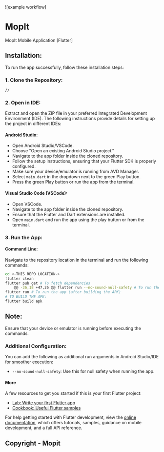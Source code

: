 ![example workflow]

# MopIt
MopIt Mobile Application [Flutter]



## Installation:
To run the app successfully, follow these installation steps:

### 1. Clone the Repository:

```bash
//
```

### 2. Open in IDE:
Extract and open the ZIP file in your preferred Integrated Development Environment (IDE). The following instructions provide details for setting up the project in different IDEs:

#### Android Studio:
- Open Android Studio/VSCode.
- Choose "Open an existing Android Studio project."
- Navigate to the app folder inside the cloned repository.
- Follow the setup instructions, ensuring that your Flutter SDK is properly configured.
- Make sure your device/emulator is running from AVD Manager.
- Select `main.dart` in the dropdown next to the green Play button.
- Press the green Play button or run the app from the terminal.

#### Visual Studio Code (VSCode):
- Open VSCode.
- Navigate to the app folder inside the cloned repository.
- Ensure that the Flutter and Dart extensions are installed.
- Open `main.dart` and run the app using the play button or from the terminal.

### 3. Run the App:

#### Command Line:

Navigate to the repository location in the terminal and run the following commands:

```bash
cd <-THIS REPO LOCATION->
flutter clean
flutter pub get # To fetch dependencies
	@@ -36,18 +47,26 @@ flutter run --no-sound-null-safety # To run the app (use this for null safety)
flutter run # To run the app (after building the APK)
# TO BUILD THE APK:
flutter build apk
```

## Note:
Ensure that your device or emulator is running before executing the commands.

### Additional Configuration:
You can add the following as additional run arguments in Android Studio/IDE for smoother execution:
- `--no-sound-null-safety`: Use this for null safety when running the app.

#### More
A few resources to get you started if this is your first Flutter project:

- [Lab: Write your first Flutter app](https://docs.flutter.dev/get-started/codelab)
- [Cookbook: Useful Flutter samples](https://docs.flutter.dev/cookbook)

For help getting started with Flutter development, view the
[online documentation](https://docs.flutter.dev/), which offers tutorials,
samples, guidance on mobile development, and a full API reference.




## Copyright - Mopit
